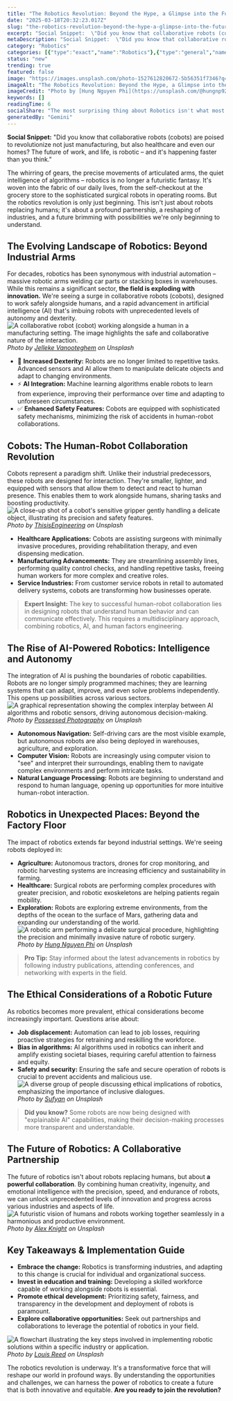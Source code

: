 ```yaml
---
title: "The Robotics Revolution: Beyond the Hype, a Glimpse into the Future"
date: "2025-03-18T20:32:23.017Z"
slug: "the-robotics-revolution-beyond-the-hype-a-glimpse-into-the-future"
excerpt: "Social Snippet:  \"Did you know that collaborative robots (cobots) are poised to revolutionize not just manufacturing, but also healthcare and even our homes? The future of work, and life, is robotic – and it's happening faster than you think.\""
metaDescription: "Social Snippet:  \"Did you know that collaborative robots (cobots) are poised to revolutionize not just manufacturing, but also healthcare and even our home..."
category: "Robotics"
categories: [{"type":"exact","name":"Robotics"},{"type":"general","name":"Engineering"},{"type":"medium","name":"Computer Science"},{"type":"specific","name":"Artificial Intelligence"},{"type":"niche","name":"Machine Learning"}]
status: "new"
trending: true
featured: false
image: "https://images.unsplash.com/photo-1527612820672-5b56351f7346?q=85&w=1200&fit=max&fm=webp&auto=compress"
imageAlt: "The Robotics Revolution: Beyond the Hype, a Glimpse into the Future"
imageCredit: "Photo by [Hung Nguyen Phi](https://unsplash.com/@hungnp92) on Unsplash"
keywords: []
readingTime: 6
socialShare: "The most surprising thing about Robotics isn't what most people think. Find out what experts really say about this game-changing topic."
generatedBy: "Gemini"
---
```




**Social Snippet:**  "Did you know that collaborative robots (cobots) are poised to revolutionize not just manufacturing, but also healthcare and even our homes? The future of work, and life, is robotic – and it's happening faster than you think."

The whirring of gears, the precise movements of articulated arms, the quiet intelligence of algorithms – robotics is no longer a futuristic fantasy.  It's woven into the fabric of our daily lives, from the self-checkout at the grocery store to the sophisticated surgical robots in operating rooms. But the robotics revolution is only just beginning. This isn't just about robots replacing humans; it's about a profound partnership, a reshaping of industries, and a future brimming with possibilities we're only beginning to understand.

## The Evolving Landscape of Robotics: Beyond Industrial Arms

For decades, robotics has been synonymous with industrial automation – massive robotic arms welding car parts or stacking boxes in warehouses.  While this remains a significant sector, **the field is exploding with innovation.** We're seeing a surge in collaborative robots (cobots), designed to work safely alongside humans, and a rapid advancement in artificial intelligence (AI) that's imbuing robots with unprecedented levels of autonomy and dexterity.  ![A collaborative robot (cobot) working alongside a human in a manufacturing setting.  The image highlights the safe and collaborative nature of the interaction.](https://images.unsplash.com/photo-1518314916381-77a37c2a49ae?q=85&w=1200&fit=max&fm=webp&auto=compress)
*Photo by [Jelleke Vanooteghem](https://unsplash.com/@ilumire) on Unsplash*

* 🔑 **Increased Dexterity:** Robots are no longer limited to repetitive tasks.  Advanced sensors and AI allow them to manipulate delicate objects and adapt to changing environments.
* ⚡ **AI Integration:** Machine learning algorithms enable robots to learn from experience, improving their performance over time and adapting to unforeseen circumstances.
* ✅ **Enhanced Safety Features:** Cobots are equipped with sophisticated safety mechanisms, minimizing the risk of accidents in human-robot collaborations.

## Cobots: The Human-Robot Collaboration Revolution

Cobots represent a paradigm shift.  Unlike their industrial predecessors, these robots are designed for interaction.  They're smaller, lighter, and equipped with sensors that allow them to detect and react to human presence.  This enables them to work alongside humans, sharing tasks and boosting productivity.  ![A close-up shot of a cobot's sensitive gripper gently handling a delicate object, illustrating its precision and safety features.](https://images.unsplash.com/photo-1581090121489-ff9b54bbee43?q=85&w=1200&fit=max&fm=webp&auto=compress)
*Photo by [ThisisEngineering](https://unsplash.com/@thisisengineering) on Unsplash*

*  **Healthcare Applications:**  Cobots are assisting surgeons with minimally invasive procedures, providing rehabilitation therapy, and even dispensing medication.
*  **Manufacturing Advancements:** They are streamlining assembly lines, performing quality control checks, and handling repetitive tasks, freeing human workers for more complex and creative roles.
*  **Service Industries:**  From customer service robots in retail to automated delivery systems, cobots are transforming how businesses operate.

> **Expert Insight:**  The key to successful human-robot collaboration lies in designing robots that understand human behavior and can communicate effectively. This requires a multidisciplinary approach, combining robotics, AI, and human factors engineering.

## The Rise of AI-Powered Robotics:  Intelligence and Autonomy

The integration of AI is pushing the boundaries of robotic capabilities.  Robots are no longer simply programmed machines; they are learning systems that can adapt, improve, and even solve problems independently.  This opens up possibilities across various sectors. ![A graphical representation showing the complex interplay between AI algorithms and robotic sensors, driving autonomous decision-making.](https://images.unsplash.com/photo-1563968743333-044cef800494?q=85&w=1200&fit=max&fm=webp&auto=compress)
*Photo by [Possessed Photography](https://unsplash.com/@possessedphotography) on Unsplash*

* **Autonomous Navigation:** Self-driving cars are the most visible example, but autonomous robots are also being deployed in warehouses, agriculture, and exploration.
* **Computer Vision:** Robots are increasingly using computer vision to "see" and interpret their surroundings, enabling them to navigate complex environments and perform intricate tasks.
* **Natural Language Processing:**  Robots are beginning to understand and respond to human language, opening up opportunities for more intuitive human-robot interaction.

## Robotics in Unexpected Places:  Beyond the Factory Floor

The impact of robotics extends far beyond industrial settings.  We're seeing robots deployed in:

* **Agriculture:** Autonomous tractors, drones for crop monitoring, and robotic harvesting systems are increasing efficiency and sustainability in farming.
* **Healthcare:** Surgical robots are performing complex procedures with greater precision, and robotic exoskeletons are helping patients regain mobility.
* **Exploration:** Robots are exploring extreme environments, from the depths of the ocean to the surface of Mars, gathering data and expanding our understanding of the world. ![A robotic arm performing a delicate surgical procedure, highlighting the precision and minimally invasive nature of robotic surgery.](https://images.unsplash.com/photo-1527612820672-5b56351f7346?q=85&w=1200&fit=max&fm=webp&auto=compress)
*Photo by [Hung Nguyen Phi](https://unsplash.com/@hungnp92) on Unsplash*

> **Pro Tip:**  Stay informed about the latest advancements in robotics by following industry publications, attending conferences, and networking with experts in the field.

## The Ethical Considerations of a Robotic Future

As robotics becomes more prevalent, ethical considerations become increasingly important.  Questions arise about:

* **Job displacement:**  Automation can lead to job losses, requiring proactive strategies for retraining and reskilling the workforce.
* **Bias in algorithms:** AI algorithms used in robotics can inherit and amplify existing societal biases, requiring careful attention to fairness and equity.
* **Safety and security:** Ensuring the safe and secure operation of robots is crucial to prevent accidents and malicious use.  ![A diverse group of people discussing ethical implications of robotics, emphasizing the importance of inclusive dialogues.](https://images.unsplash.com/photo-1637002722490-5f8ceed9774c?q=85&w=1200&fit=max&fm=webp&auto=compress)
*Photo by [Sufyan](https://unsplash.com/@blenderdesigner_1688) on Unsplash*

> **Did you know?**  Some robots are now being designed with "explainable AI" capabilities, making their decision-making processes more transparent and understandable.

## The Future of Robotics: A Collaborative Partnership

The future of robotics isn't about robots replacing humans, but about **a powerful collaboration**.  By combining human creativity, ingenuity, and emotional intelligence with the precision, speed, and endurance of robots, we can unlock unprecedented levels of innovation and progress across various industries and aspects of life.  ![A futuristic vision of humans and robots working together seamlessly in a harmonious and productive environment.](https://images.unsplash.com/photo-1485827404703-89b55fcc595e?q=85&w=1200&fit=max&fm=webp&auto=compress)
*Photo by [Alex Knight](https://unsplash.com/@agk42) on Unsplash*

## Key Takeaways & Implementation Guide

* **Embrace the change:**  Robotics is transforming industries, and adapting to this change is crucial for individual and organizational success.
* **Invest in education and training:**  Developing a skilled workforce capable of working alongside robots is essential.
* **Promote ethical development:**  Prioritizing safety, fairness, and transparency in the development and deployment of robots is paramount.
* **Explore collaborative opportunities:**  Seek out partnerships and collaborations to leverage the potential of robotics in your field.

![A flowchart illustrating the key steps involved in implementing robotic solutions within a specific industry or application.](https://images.unsplash.com/photo-1532186773960-85649e5cb70b?q=85&w=1200&fit=max&fm=webp&auto=compress)
*Photo by [Louis Reed](https://unsplash.com/@_louisreed) on Unsplash*

The robotics revolution is underway.  It's a transformative force that will reshape our world in profound ways. By understanding the opportunities and challenges, we can harness the power of robotics to create a future that is both innovative and equitable.  **Are you ready to join the revolution?**


<div class="reading-progress-container">
  <div id="reading-progress" class="reading-progress"></div>
</div>
